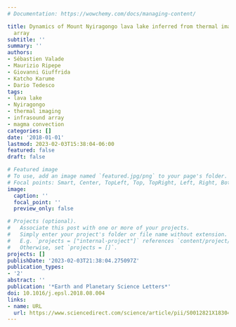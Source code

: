 ```yaml
---
# Documentation: https://wowchemy.com/docs/managing-content/

title: Dynamics of Mount Nyiragongo lava lake inferred from thermal imaging and infrasound
  array
subtitle: ''
summary: ''
authors:
- Sébastien Valade
- Maurizio Ripepe
- Giovanni Giuffrida
- Katcho Karume
- Dario Tedesco
tags:
- lava lake
- Nyiragongo
- thermal imaging
- infrasound array
- magma convection
categories: []
date: '2018-01-01'
lastmod: 2023-02-03T15:38:04-06:00
featured: false
draft: false

# Featured image
# To use, add an image named `featured.jpg/png` to your page's folder.
# Focal points: Smart, Center, TopLeft, Top, TopRight, Left, Right, BottomLeft, Bottom, BottomRight.
image:
  caption: ''
  focal_point: ''
  preview_only: false

# Projects (optional).
#   Associate this post with one or more of your projects.
#   Simply enter your project's folder or file name without extension.
#   E.g. `projects = ["internal-project"]` references `content/project/deep-learning/index.md`.
#   Otherwise, set `projects = []`.
projects: []
publishDate: '2023-02-03T21:38:04.275097Z'
publication_types:
- '2'
abstract: ''
publication: '*Earth and Planetary Science Letters*'
doi: 10.1016/j.epsl.2018.08.004
links:
- name: URL
  url: https://www.sciencedirect.com/science/article/pii/S0012821X18304631
---
```

